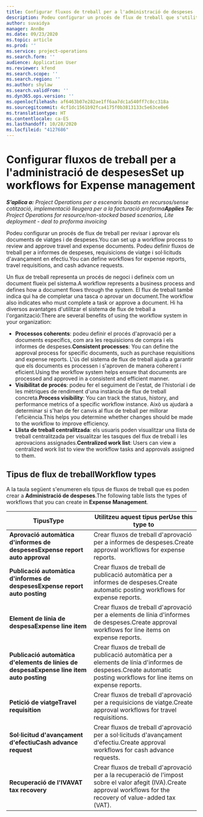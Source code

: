 ```yaml
---
title: Configurar fluxos de treball per a l'administració de despeses
description: Podeu configurar un procés de flux de treball que s'utilitzi per revisar i aprovar els documents de viatges i de despeses.
author: suvaidya
manager: AnnBe
ms.date: 09/23/2020
ms.topic: article
ms.prod: ''
ms.service: project-operations
ms.search.form: ''
audience: Application User
ms.reviewer: kfend
ms.search.scope: ''
ms.search.region: ''
ms.author: shylaw
ms.search.validFrom: ''
ms.dyn365.ops.version: ''
ms.openlocfilehash: af6463b07e282ae1ff6aa7dc1a540ff7c8cc318a
ms.sourcegitcommit: 4cf1dc1561b92fca4175f0b3813133c5e63ce8e6
ms.translationtype: HT
ms.contentlocale: ca-ES
ms.lasthandoff: 10/28/2020
ms.locfileid: "4127686"
---
```

# <a name="set-up-workflows-for-expense-management"></a><span data-ttu-id="e90c0-103">Configurar fluxos de treball per a l'administració de despeses</span><span class="sxs-lookup"><span data-stu-id="e90c0-103">Set up workflows for Expense management</span></span>

<span data-ttu-id="e90c0-104">_**S'aplica a:** Project Operations per a escenaris basats en recursos/sense cotització, implementació lleugera per a la facturació proforma_</span><span class="sxs-lookup"><span data-stu-id="e90c0-104">_**Applies To:** Project Operations for resource/non-stocked based scenarios, Lite deployment - deal to proforma invoicing_</span></span>

<span data-ttu-id="e90c0-105">Podeu configurar un procés de flux de treball per revisar i aprovar els documents de viatges i de despeses.</span><span class="sxs-lookup"><span data-stu-id="e90c0-105">You can set up a workflow process to review and approve travel and expense documents.</span></span> <span data-ttu-id="e90c0-106">Podeu definir fluxos de treball per a informes de despeses, requisicions de viatge i sol·licituds d'avançament en efectiu.</span><span class="sxs-lookup"><span data-stu-id="e90c0-106">You can define workflows for expense reports, travel requisitions, and cash advance requests.</span></span>

<span data-ttu-id="e90c0-107">Un flux de treball representa un procés de negoci i defineix com un document flueix pel sistema.</span><span class="sxs-lookup"><span data-stu-id="e90c0-107">A workflow represents a business process and defines how a document flows through the system.</span></span> <span data-ttu-id="e90c0-108">El flux de treball també indica qui ha de completar una tasca o aprovar un document.</span><span class="sxs-lookup"><span data-stu-id="e90c0-108">The workflow also indicates who must complete a task or approve a document.</span></span> <span data-ttu-id="e90c0-109">Hi ha diversos avantatges d'utilitzar el sistema de flux de treball a l'organització:</span><span class="sxs-lookup"><span data-stu-id="e90c0-109">There are several benefits of using the workflow system in your organization:</span></span>

- <span data-ttu-id="e90c0-110">**Processos coherents**: podeu definir el procés d'aprovació per a documents específics, com ara les requisicions de compra i els informes de despeses.</span><span class="sxs-lookup"><span data-stu-id="e90c0-110">**Consistent processes**: You can define the approval process for specific documents, such as purchase requisitions and expense reports.</span></span> <span data-ttu-id="e90c0-111">L'ús del sistema de flux de treball ajuda a garantir que els documents es processen i s'aproven de manera coherent i eficient.</span><span class="sxs-lookup"><span data-stu-id="e90c0-111">Using the workflow system helps ensure that documents are processed and approved in a consistent and efficient manner.</span></span>
- <span data-ttu-id="e90c0-112">**Visibilitat de procés**: podeu fer el seguiment de l'estat, de l'historial i de les mètriques de rendiment d'una instància de flux de treball concreta.</span><span class="sxs-lookup"><span data-stu-id="e90c0-112">**Process visibility**: You can track the status, history, and performance metrics of a specific workflow instance.</span></span> <span data-ttu-id="e90c0-113">Això us ajudarà a determinar si s'han de fer canvis al flux de treball per millorar l'eficiència.</span><span class="sxs-lookup"><span data-stu-id="e90c0-113">This helps you determine whether changes should be made to the workflow to improve efficiency.</span></span>
- <span data-ttu-id="e90c0-114">**Llista de treball centralitzada**: els usuaris poden visualitzar una llista de treball centralitzada per visualitzar les tasques del flux de treball i les aprovacions assignades.</span><span class="sxs-lookup"><span data-stu-id="e90c0-114">**Centralized work list**: Users can view a centralized work list to view the workflow tasks and approvals assigned to them.</span></span> 

## <a name="workflow-types"></a><span data-ttu-id="e90c0-115">Tipus de flux de treball</span><span class="sxs-lookup"><span data-stu-id="e90c0-115">Workflow types</span></span>

<span data-ttu-id="e90c0-116">A la taula següent s'enumeren els tipus de fluxos de treball que es poden crear a **Administració de despeses**.</span><span class="sxs-lookup"><span data-stu-id="e90c0-116">The following table lists the types of workflows that you can create in **Expense Management**.</span></span>


|              <span data-ttu-id="e90c0-117"><strong>Tipus</strong></span><span class="sxs-lookup"><span data-stu-id="e90c0-117"><strong>Type</strong></span></span>              |                   <span data-ttu-id="e90c0-118"><strong>Utilitzeu aquest tipus per</strong></span><span class="sxs-lookup"><span data-stu-id="e90c0-118"><strong>Use this type to</strong></span></span>                   |
|-------------------------------------------------|-----------------------------------------------------------------------|
|   <span data-ttu-id="e90c0-119"><strong>Aprovació automàtica d'informes de despeses</strong></span><span class="sxs-lookup"><span data-stu-id="e90c0-119"><strong>Expense report auto approval</strong></span></span> |            <span data-ttu-id="e90c0-120">Crear fluxos de treball d'aprovació per a informes de despeses.</span><span class="sxs-lookup"><span data-stu-id="e90c0-120">Create approval workflows for expense reports.</span></span>             |
|  <span data-ttu-id="e90c0-121"><strong>Publicació automàtica d'informes de despeses</strong></span><span class="sxs-lookup"><span data-stu-id="e90c0-121"><strong>Expense report auto posting</strong></span></span>   |        <span data-ttu-id="e90c0-122">Crear fluxos de treball de publicació automàtica per a informes de despeses.</span><span class="sxs-lookup"><span data-stu-id="e90c0-122">Create automatic posting workflows for expense reports.</span></span>        |
|       <span data-ttu-id="e90c0-123"><strong>Element de línia de despesa</strong></span><span class="sxs-lookup"><span data-stu-id="e90c0-123"><strong>Expense line item</strong></span></span>        |     <span data-ttu-id="e90c0-124">Crear fluxos de treball d'aprovació per a elements de línia d'informes de despeses.</span><span class="sxs-lookup"><span data-stu-id="e90c0-124">Create approval workflows for line items on expense reports.</span></span>      |
| <span data-ttu-id="e90c0-125"><strong>Publicació automàtica d'elements de línies de despesa</strong></span><span class="sxs-lookup"><span data-stu-id="e90c0-125"><strong>Expense line item auto posting</strong></span></span> | <span data-ttu-id="e90c0-126">Crear fluxos de treball de publicació automàtica per a elements de línia d'informes de despeses.</span><span class="sxs-lookup"><span data-stu-id="e90c0-126">Create automatic posting workflows for line items on expense reports.</span></span> |
|       <span data-ttu-id="e90c0-127"><strong>Petició de viatge</strong></span><span class="sxs-lookup"><span data-stu-id="e90c0-127"><strong>Travel requisition</strong></span></span>       |          <span data-ttu-id="e90c0-128">Crear fluxos de treball d'aprovació per a requisicions de viatge.</span><span class="sxs-lookup"><span data-stu-id="e90c0-128">Create approval workflows for travel requisitions.</span></span>           |
|      <span data-ttu-id="e90c0-129"><strong>Sol·licitud d'avançament d'efectiu</strong></span><span class="sxs-lookup"><span data-stu-id="e90c0-129"><strong>Cash advance request</strong></span></span>      |         <span data-ttu-id="e90c0-130">Crear fluxos de treball d'aprovació per a sol·licituds d'avançament d'efectiu.</span><span class="sxs-lookup"><span data-stu-id="e90c0-130">Create approval workflows for cash advance requests.</span></span>          |
|        <span data-ttu-id="e90c0-131"><strong>Recuperació de l'IVA</strong></span><span class="sxs-lookup"><span data-stu-id="e90c0-131"><strong>VAT tax recovery</strong></span></span>        | <span data-ttu-id="e90c0-132">Crear fluxos de treball d'aprovació per a la recuperació de l'impost sobre el valor afegit (IVA).</span><span class="sxs-lookup"><span data-stu-id="e90c0-132">Create approval workflows for the recovery of value-added tax (VAT).</span></span>  |
